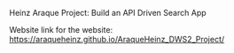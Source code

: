 Heinz Araque
 Project: Build an API Driven Search App


 Website link for the website:
 https://araqueheinz.github.io/AraqueHeinz_DWS2_Project/